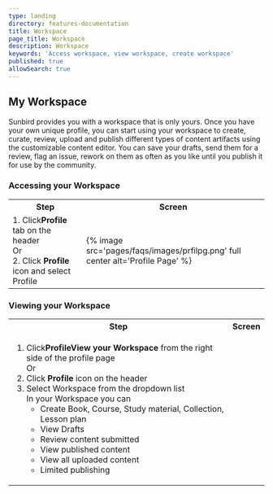 ```yaml
---
type: landing
directory: features-documentation
title: Workspace
page_title: Workspace
description: Workspace
keywords: 'Access workspace, view workspace, create workspace'
published: true
allowSearch: true
---
```

## My Workspace

Sunbird provides you with a workspace that is only yours. Once you have your own unique profile, you can start using your workspace to create, curate, review, upload and publish different types of  content artifacts using the customizable content editor. You can save your drafts, send them for a review, flag an issue, rework on them as often as you like until you publish it for use by the community.

### Accessing your Workspace

<table>
  <tr>
    <th>Step</th>
    <th>Screen</th>
  </tr>
  <tr>
    <td>1. Click<strong>Profile</strong> tab on the header<br>Or<br>2. Click <strong>Profile</strong> icon and select Profile</td>
    <td>{% image src='pages/faqs/images/prfilpg.png' full center alt='Profile Page' %}</td>
  </tr>
  </table>

### Viewing your Workspace

<table>
  <tr>
    <th>Step</th>
    <th>Screen</th>
  </tr>
  <tr>
    <td>
      <ol>
        <li>Click<strong>ProfileView your Workspace</strong> from the right side of the profile page<br>Or<br></li>
        <li>Click <strong>Profile</strong> icon on the header<br></li>
         <li>
           Select Workspace from the dropdown list <br> In your Workspace you can
           <ul>
             <li>Create Book, Course, Study material, Collection, Lesson plan </li>
             <li>View Drafts </li> 
             <li>Review content submitted </li>
             <li>View published content </li> 
             <li>View all uploaded content </li>
             <li>Limited publishing</li>
           </ul>
        </li>
      </ol>
    </td>
  </tr>
  </table>
